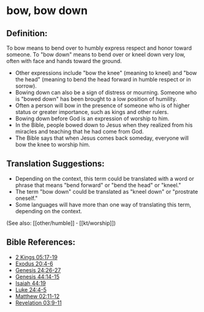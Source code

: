 # bow, bow down #

## Definition: ##

To bow means to bend over to humbly express respect and honor toward someone. To "bow down" means to bend over or kneel down very low, often with face and hands toward the ground.

* Other expressions include "bow the knee" (meaning to kneel) and "bow the head" (meaning to bend the head forward in humble respect or in sorrow).
* Bowing down can also be a sign of distress or mourning. Someone who is "bowed down" has been brought to a low position of humility.
* Often a person will bow in the presence of someone who is of higher status or greater importance, such as kings and other rulers.
* Bowing down before God is an expression of worship to him.
* In the Bible, people bowed down to Jesus when they realized from his miracles and teaching that he had come from God.
* The Bible says that when Jesus comes back someday, everyone will bow the knee to worship him.

## Translation Suggestions: ##

* Depending on the context, this term could be translated with a word or phrase that means "bend forward" or "bend the head" or "kneel."
* The term "bow down" could be translated as "kneel down" or "prostrate oneself."
* Some languages will have more than one way of translating this term, depending on the context.

(See also: [[other/humble]] **·** [[kt/worship]])

## Bible References: ##

* [2 Kings 05:17-19](en/tn/2ki/help/05/17)
* [Exodus 20:4-6](en/tn/exo/help/20/04)
* [Genesis 24:26-27](en/tn/gen/help/24/26)
* [Genesis 44:14-15](en/tn/gen/help/44/14)
* [Isaiah 44:19](en/tn/isa/help/44/19)
* [Luke 24:4-5](en/tn/luk/help/24/04)
* [Matthew 02:11-12](en/tn/mat/help/02/11)
* [Revelation 03:9-11](en/tn/rev/help/03/09)
